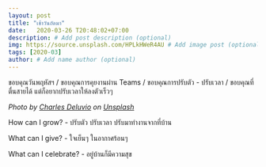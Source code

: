 ```yaml
---
layout: post
title: "เช้าวันถัดมา"
date:   2020-03-26 T20:48:02+07:00
description: # Add post description (optional)
img: https://source.unsplash.com/HPLkHWeR4AU # Add image post (optional)
tags: [2020-03]
author: # Add name author (optional)
---
```

ขอบคุณวันพฤหัสฯ / ขอบคุณการคุยงานผ่าน Teams / ขอบคุณการปรับตัว - ปรับเวลา / ขอบคุณที่ตื่นสายได้ แต่ก็อยากปรับเวลาให้ลงตัวเร็วๆ

*Photo by [Charles Deluvio](https://unsplash.com/@charlesdeluvio) on [Unsplash](https://unsplash.com)*

<i class="fa fa-child" style="color:plum"></i>

How can I grow? - ปรับตัว ปรับเวลา ปรับมาทำงานจากที่บ้าน

What can I give? - ใจเย็นๆ ในอากาศร้อนๆ

What can I celebrate? - อยู่บ้านก็มีความสุข
